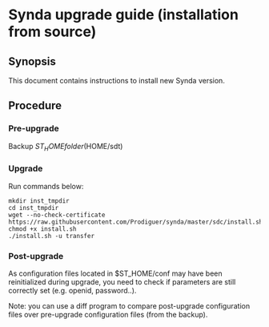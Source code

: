 # Synda upgrade guide (installation from source)

## Synopsis

This document contains instructions to install new Synda version.

## Procedure

### Pre-upgrade

Backup $ST_HOME folder ($HOME/sdt)

### Upgrade

Run commands below:

    mkdir inst_tmpdir
    cd inst_tmpdir
    wget --no-check-certificate https://raw.githubusercontent.com/Prodiguer/synda/master/sdc/install.sh
    chmod +x install.sh
    ./install.sh -u transfer

### Post-upgrade

As configuration files located in $ST_HOME/conf may have been reinitialized
during upgrade, you need to check if parameters are still correctly set (e.g.
openid, password..).

Note: you can use a diff program to compare post-upgrade configuration files
over pre-upgrade configuration files (from the backup).
